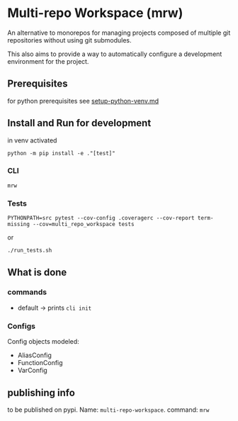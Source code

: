 # Multi-repo Workspace (mrw)
An alternative to monorepos for managing projects composed of multiple git repositories without using git submodules.

This also aims to provide a way to automatically configure a development environment for the project.

## Prerequisites
for python prerequisites see [setup-python-venv.md](setup-python-venv.md)
## Install and Run for development
in venv activated
```
python -m pip install -e ."[test]"
```

### CLI
```
mrw
```


### Tests
```
PYTHONPATH=src pytest --cov-config .coveragerc --cov-report term-missing --cov=multi_repo_workspace tests
```
or
```
./run_tests.sh
```

## What is done
### commands
- default -> prints `cli init`
### Configs
Config objects modeled:
- AliasConfig
- FunctionConfig
- VarConfig

## publishing info
to be published on pypi. Name: `multi-repo-workspace`. command: `mrw`
